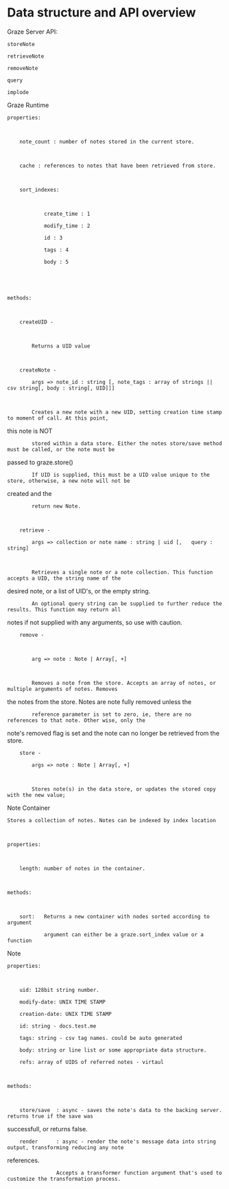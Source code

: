 

# Data structure and API overview

Graze Server API:



	storeNote

	retrieveNote

	removeNote

	query

	implode





Graze Runtime



	properties:



		note_count : number of notes stored in the current store. 



		cache : references to notes that have been retrieved from store. 



		sort_indexes: 



				create_time : 1

				modify_time : 2

				id : 3

				tags : 4

				body : 5





	methods:



		createUID - 



			Returns a UID value



		createNote -

			args => note_id : string [, note_tags : array of strings || csv string[, body : string[, UID]]]



			Creates a new note with a new UID, setting creation time stamp to moment of call. At this point, 
this note is NOT 

			stored within a data store. Either the notes store/save method must be called, or the note must be 
passed to graze.store()

			If UID is supplied, this must be a UID value unique to the store, otherwise, a new note will not be 
created and the 



			return new Note.



		retrieve - 

			args => collection or note name : string | uid [,   query : string]



			Retrieves a single note or a note collection. This function accepts a UID, the string name of the 
desired note, or a list of UID's, or the empty string.

			An optional query string can be supplied to further reduce the results. This function may return all 
notes if not supplied with any arguments, so use with caution. 



		remove -



			arg => note : Note | Array[, +]



			Removes a note from the store. Accepts an array of notes, or multiple arguments of notes. Removes 
the notes from the store. Notes are note fully removed unless the 

			reference parameter is set to zero, ie, there are no references to that note. Other wise, only the 
note's removed flag is set and the note can no longer be retrieved from the store. 



		store - 

			args => note : Note | Array[, +]



			Stores note(s) in the data store, or updates the stored copy with the new value;



Note Container



	Stores a collection of notes. Notes can be indexed by index location



	properties:



		length: number of notes in the container. 



	methods:



		sort:	Returns a new container with nodes sorted according to argument

				argument can either be a graze.sort_index value or a function





Note

	properties:

		

		uid: 128bit string number.  

		modify-date: UNIX TIME STAMP

		creation-date: UNIX TIME STAMP

		id: string - docs.test.me

		tags: string - csv tag names. could be auto generated

		body: string or line list or some appropriate data structure. 

		refs: array of UIDS of referred notes - virtaul 



	methods:



	 	store/save 	: async - saves the note's data to the backing server. returns true if the save was 
successfull, or returns false. 

	 	render 		: async - render the note's message data into string output, transforming reducing any note 
references. 

 					Accepts a transformer function argument that's used to customize the transformation process. 
